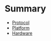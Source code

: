 # Summary

* [Protocol](protocol/README.md)
* [Platform](Platform/README.md/readmemd.md)
* [Hardware](hardware/README.md)

